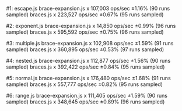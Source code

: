#1: escape.js
  brace-expansion.js x 107,003 ops/sec ±1.16% (90 runs sampled)
  braces.js x 223,527 ops/sec ±0.67% (95 runs sampled)

#2: exponent.js
  brace-expansion.js x 14,850 ops/sec ±0.99% (96 runs sampled)
  braces.js x 595,592 ops/sec ±0.75% (96 runs sampled)

#3: multiple.js
  brace-expansion.js x 102,908 ops/sec ±1.59% (91 runs sampled)
  braces.js x 360,895 ops/sec ±0.53% (97 runs sampled)

#4: nested.js
  brace-expansion.js x 112,877 ops/sec ±1.56% (90 runs sampled)
  braces.js x 392,422 ops/sec ±0.84% (95 runs sampled)

#5: normal.js
  brace-expansion.js x 176,480 ops/sec ±1.68% (91 runs sampled)
  braces.js x 557,777 ops/sec ±0.82% (95 runs sampled)

#6: range.js
  brace-expansion.js x 111,405 ops/sec ±1.59% (90 runs sampled)
  braces.js x 348,645 ops/sec ±0.89% (96 runs sampled)
